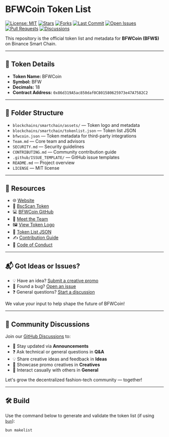 # BFWCoin Token List

[![License: MIT](https://img.shields.io/github/license/BFWCoin/token-list)](LICENSE)
[![Stars](https://img.shields.io/github/stars/BFWCoin/token-list?style=social)](https://github.com/BFWCoin/token-list/stargazers)
[![Forks](https://img.shields.io/github/forks/BFWCoin/token-list?style=social)](https://github.com/BFWCoin/token-list/forks)
[![Last Commit](https://img.shields.io/github/last-commit/BFWCoin/token-list)](https://github.com/BFWCoin/token-list)
[![Open Issues](https://img.shields.io/github/issues/BFWCoin/token-list)](https://github.com/BFWCoin/token-list/issues)
[![Pull Requests](https://img.shields.io/github/issues-pr/BFWCoin/token-list)](https://github.com/BFWCoin/token-list/pulls)
[![Discussions](https://img.shields.io/github/discussions/BFWCoin/token-list)](https://github.com/BFWCoin/token-list/discussions)


This repository is the official token list and metadata for **BFWCoin (BFW$)** on Binance Smart Chain.

---

## 📌 Token Details

- **Token Name:** BFWCoin  
- **Symbol:** BFW  
- **Decimals:** 18  
- **Contract Address:** `0x86d319A5ac850daf0C801580625973e47A7582C2`

---

## 📁 Folder Structure

- `blockchains/smartchain/assets/` — Token logo and metadata  
- `blockchains/smartchain/tokenlist.json` — Token list JSON  
- `bfwcoin.json` — Token metadata for third-party integrations  
- `Team.md` — Core team and advisors  
- `SECURITY.md` — Security guidelines  
- `CONTRIBUTING.md` — Community contribution guide  
- `.github/ISSUE_TEMPLATE/` — GitHub issue templates  
- `README.md` — Project overview  
- `LICENSE` — MIT license  

---

## 🔗 Resources

- 🌐 [Website](https://BangaloreFashionWeek.in/coin)
- 🔎 [BscScan Token](https://bscscan.com/token/0x86d319A5ac850daf0C801580625973e47A7582C2)
- 💻 [BFWCoin GitHub](https://github.com/BFWCoin)
- 👥 [Meet the Team](./Team.md)
- 🖼️ [View Token Logo](./blockchains/smartchain/assets/0x86d319A5ac850daf0C801580625973e47A7582C2/logo.png)
- 📄 [Token List JSON](./blockchains/smartchain/tokenlist.json)
- ✍️ [Contribution Guide](./CONTRIBUTING.md)
- 📃 [Code of Conduct](./CODE_OF_CONDUCT.md)

---

## 📬 Got Ideas or Issues?

- 💡 Have an idea? [Submit a creative promo](../../issues/new?template=creative-submission.yml)
- 🐞 Found a bug? [Open an issue](../../issues/new)
- ❓ General questions? [Start a discussion](https://github.com/BFWCoin/token-list/discussions)

We value your input to help shape the future of BFWCoin!

---

## 💬 Community Discussions

Join our [GitHub Discussions](https://github.com/BFWCoin/token-list/discussions) to:

- 📣 Stay updated via **Announcements**
- ❓ Ask technical or general questions in **Q&A**
- 💡 Share creative ideas and feedback in **Ideas**
- 🎨 Showcase promo creatives in **Creatives**
- 💬 Interact casually with others in **General**

Let's grow the decentralized fashion-tech community — together!

---

## 🛠 Build

Use the command below to generate and validate the token list (if using [`bun`](https://bun.sh)):

```bash
bun makelist
